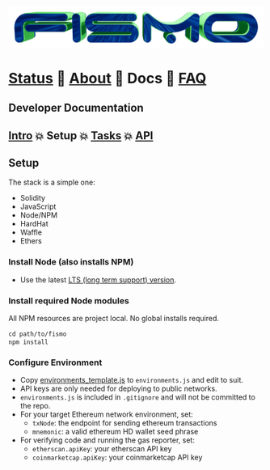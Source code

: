 ![Fismo](images/fismo-logo.png)
# [Status](../README.md) 🧪 [About](about.md) 🧪 Docs 🧪 [FAQ](faq.md)

## Developer Documentation

## [Intro](intro.md) 💥 Setup 💥 [Tasks](tasks.md) 💥 [API](api/README.md)

## Setup
The stack is a simple one:
* Solidity
* JavaScript
* Node/NPM
* HardHat
* Waffle
* Ethers

### Install Node (also installs NPM)
* Use the latest [LTS (long term support) version](https://nodejs.org/en/download/).

### Install required Node modules
All NPM resources are project local. No global installs required.

```
cd path/to/fismo
npm install
```

### Configure Environment
- Copy [environments_template.js](../environments_template.js) to `environments.js` and edit to suit.
- API keys are only needed for deploying to public networks.
- `environments.js` is included in `.gitignore` and will not be committed to the repo.
- For your target Ethereum network environment, set:
    * `txNode`: the endpoint for sending ethereum transactions
    * `mnemonic`: a valid ethereum HD wallet seed phrase
- For verifying code and running the gas reporter, set:
    * `etherscan.apiKey`: your etherscan API key
    * `coinmarketcap.apiKey`: your coinmarketcap API key